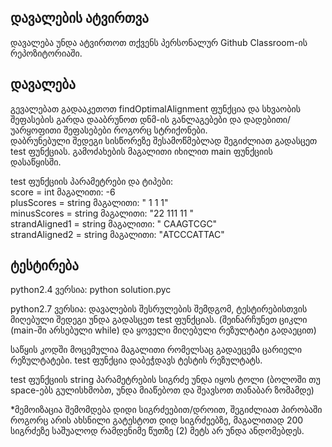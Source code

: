 ## დავალების ატვირთვა
დავალება უნდა ატვირთოთ თქვენს პერსონალურ Github Classroom-ის რეპოზიტორიაში.

## დავალება
გევალებათ გადააკეთოთ findOptimalAlignment ფუნქცია და სხვაობის შეფასების გარდა დააბრუნოთ დნმ-ის განლაგებები და დადებითი/უარყოფითი შეფასებები როგორც სტრიქონები.  
დაბრუნებული შედეგი სისწორეზე შესამოწმებლად შეგიძლიათ გადასცეთ test ფუნქციას. გამოძახების მაგალითი იხილით main ფუნქციის დასაწყისში.

test ფუნქციის პარამეტრები და ტიპები:  
    score          =  int    მაგალითი: -6  
    plusScores     =  string მაგალითი: "  1   1  1"  
    minusScores    =  string მაგალითი: "22 111 11 "  
    strandAligned1 =  string მაგალითი: "  CAAGTCGC"  
    strandAligned2 =  string მაგალითი: "ATCCCATTAC"  

## ტესტირება
python2.4 ვერსია:
python solution.pyc

python2.7 ვერსია:
დავალების შესრულების შემდგომ, ტესტირებისთვის
მიღებული შედეგი უნდა გადასცეთ test ფუნქციას.
(შეინარჩუნეთ ციკლი (main-ში არსებული while) და ყოველი მიღებული
რეზულტატი გადაეცით)

საწყის კოდში მოცემულია მაგალითი რომელსაც გადაეცემა ცარიელი რეზულტატები. test ფუნქცია დაბეჭდავს ტესტის რეზულტატს.

test ფუნქციის string პარამეტრების სიგრძე უნდა იყოს ტოლი (ბოლოში თუ space-ებს გულისხმობთ, უნდა მიაწებოთ და შეავსოთ თანაბარ ზომამდე)

*მემოიზაცია შემომდება დიდი სიგრძეებით/დროით, შეგიძლიათ პირობაში
როგორც არის ახსნილი გატესტოთ დიდ სიგრძეებზე, მაგალითად 200 სიგრძეზე
საშუალოდ რამდენიმე წუთზე (2) მეტს არ უნდა ანდომებდეს.